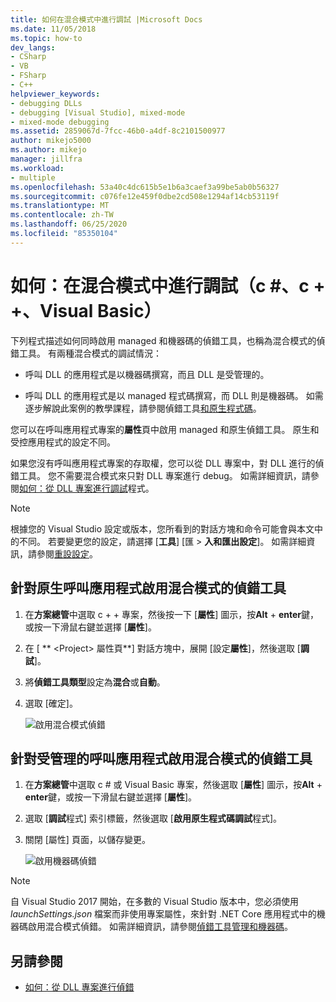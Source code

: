 ```yaml
---
title: 如何在混合模式中進行調試 |Microsoft Docs
ms.date: 11/05/2018
ms.topic: how-to
dev_langs:
- CSharp
- VB
- FSharp
- C++
helpviewer_keywords:
- debugging DLLs
- debugging [Visual Studio], mixed-mode
- mixed-mode debugging
ms.assetid: 2859067d-7fcc-46b0-a4df-8c2101500977
author: mikejo5000
ms.author: mikejo
manager: jillfra
ms.workload:
- multiple
ms.openlocfilehash: 53a40c4dc615b5e1b6a3caef3a99be5ab0b56327
ms.sourcegitcommit: c076fe12e459f0dbe2cd508e1294af14cb53119f
ms.translationtype: MT
ms.contentlocale: zh-TW
ms.lasthandoff: 06/25/2020
ms.locfileid: "85350104"
---
```

# <a name="how-to-debug-in-mixed-mode-c-c-visual-basic"></a>如何：在混合模式中進行調試（c #、c + +、Visual Basic）

下列程式描述如何同時啟用 managed 和機器碼的偵錯工具，也稱為混合模式的偵錯工具。 有兩種混合模式的調試情況：

- 呼叫 DLL 的應用程式是以機器碼撰寫，而且 DLL 是受管理的。

- 呼叫 DLL 的應用程式是以 managed 程式碼撰寫，而 DLL 則是機器碼。 如需逐步解說此案例的教學課程，請參閱偵錯工具[和原生程式碼](../debugger/how-to-debug-managed-and-native-code.md)。

您可以在呼叫應用程式專案的**屬性**頁中啟用 managed 和原生偵錯工具。 原生和受控應用程式的設定不同。

如果您沒有呼叫應用程式專案的存取權，您可以從 DLL 專案中，對 DLL 進行的偵錯工具。 您不需要混合模式來只對 DLL 專案進行 debug。 如需詳細資訊，請參閱[如何：從 DLL 專案進行調試](../debugger/how-to-debug-from-a-dll-project.md)程式。

> [!NOTE]
> 根據您的 Visual Studio 設定或版本，您所看到的對話方塊和命令可能會與本文中的不同。 若要變更您的設定，請選擇 [**工具**] [匯  >  **入和匯出設定**]。 如需詳細資訊，請參閱[重設設定](../ide/environment-settings.md#reset-settings)。

## <a name="enable-mixed-mode-debugging-for-a-native-calling-app"></a>針對原生呼叫應用程式啟用混合模式的偵錯工具

1. 在**方案總管**中選取 c + + 專案，然後按一下 [**屬性**] 圖示，按**Alt** + **enter**鍵，或按一下滑鼠右鍵並選擇 [**屬性**]。

1. 在 [ ** \<Project> 屬性頁**] 對話方塊中，展開 [設定**屬性**]，然後選取 [**調試**]。

1. 將**偵錯工具類型**設定為**混合**或**自動**。

1. 選取 [確定]。

   ![啟用混合模式偵錯](../debugger/media/dbg-mixed-mode-from-native.png "啟用混合模式偵錯")

## <a name="enable-mixed-mode-debugging-for-a-managed-calling-app"></a>針對受管理的呼叫應用程式啟用混合模式的偵錯工具

1. 在**方案總管**中選取 c # 或 Visual Basic 專案，然後選取 [**屬性**] 圖示，按**Alt** + **enter**鍵，或按一下滑鼠右鍵並選擇 [**屬性**]。

1. 選取 [**調試**程式] 索引標籤，然後選取 [**啟用原生程式碼調試**程式]。

1. 關閉 [屬性] 頁面，以儲存變更。

   ![啟用機器碼偵錯](../debugger/media/dbg-mixed-mode-from-csharp.png "啟用機器碼偵錯")

> [!NOTE]
> 自 Visual Studio 2017 開始，在多數的 Visual Studio 版本中，您必須使用 *launchSettings.json* 檔案而非使用專案屬性，來針對 .NET Core 應用程式中的機器碼啟用混合模式偵錯。 如需詳細資訊，請參閱[偵錯工具管理和機器碼](../debugger/how-to-debug-managed-and-native-code.md)。

## <a name="see-also"></a>另請參閱

- [如何：從 DLL 專案進行偵錯](../debugger/how-to-debug-from-a-dll-project.md)
